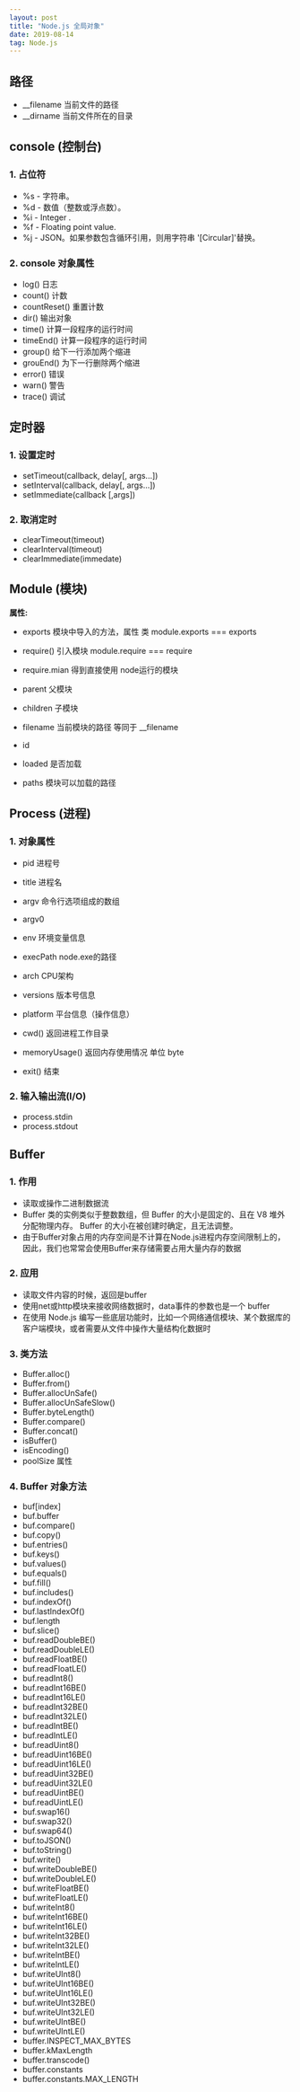 ```yaml
---
layout: post
title: "Node.js 全局对象"
date: 2019-08-14
tag: Node.js
---
```




## 路径

- __filename  当前文件的路径
- __dirname  当前文件所在的目录



## console (控制台)

### 1. 占位符

- %s - 字符串。
- %d - 数值（整数或浮点数）。
- %i - Integer .
- %f - Floating point value.
- %j - JSON。如果参数包含循环引用，则用字符串 '[Circular]'替换。



### 2. console 对象属性

- log() 日志
- count() 计数
- countReset() 重置计数
- dir()  输出对象
- time()   计算一段程序的运行时间
- timeEnd() 计算一段程序的运行时间
- group()  给下一行添加两个缩进
- grouEnd() 为下一行删除两个缩进
- error()  错误
- warn()  警告
- trace()  调试



## 定时器

### 1. 设置定时

- setTimeout(callback, delay[, args...])
- setInterval(callback, delay[, args...])
- setImmediate(callback [,args])

### 2. 取消定时

- clearTimeout(timeout)
- clearInterval(timeout)
- clearImmediate(immedate)



## Module (模块)

**属性:**

- exports 模块中导入的方法，属性 类    module.exports === exports
- require()  引入模块  module.require === require
- require.mian  得到直接使用 node运行的模块

- parent  父模块
- children 子模块
- filename  当前模块的路径   等同于 __filename
- id   
- loaded   是否加载
- paths    模块可以加载的路径



## Process (进程)

### 1. 对象属性

- pid 进程号
- title 进程名

- argv   命令行选项组成的数组
- argv0
- env  环境变量信息
- execPath  node.exe的路径
- arch  CPU架构
- versions  版本号信息
- platform 平台信息（操作信息）
- cwd()  返回进程工作目录
- memoryUsage() 返回内存使用情况 单位 byte
- exit() 结束



### 2. 输入输出流(I/O)

- process.stdin
- process.stdout



## Buffer

### 1. 作用

- 读取或操作二进制数据流
- Buffer 类的实例类似于整数数组，但 Buffer 的大小是固定的、且在 V8 堆外分配物理内存。 Buffer 的大小在被创建时确定，且无法调整。
- 由于Buffer对象占用的内存空间是不计算在Node.js进程内存空间限制上的，因此，我们也常常会使用Buffer来存储需要占用大量内存的数据



### 2. 应用

- 读取文件内容的时候，返回是buffer
- 使用net或http模块来接收网络数据时，data事件的参数也是一个 buffer
- 在使用 Node.js 编写一些底层功能时，比如一个网络通信模块、某个数据库的客户端模块，或者需要从文件中操作大量结构化数据时



### 3. 类方法

- Buffer.alloc()
- Buffer.from()
- Buffer.allocUnSafe()
- Buffer.allocUnSafeSlow()
- Buffer.byteLength()
- Buffer.compare()
- Buffer.concat()
- isBuffer()
- isEncoding()
- poolSize 属性



### 4. Buffer 对象方法

- buf[index]
- buf.buffer 
- buf.compare()
- buf.copy()
- buf.entries()
- buf.keys()
- buf.values()
- buf.equals()
- buf.fill()
- buf.includes()
- buf.indexOf()
- buf.lastIndexOf()
- buf.length
- buf.slice()
- buf.readDoubleBE() 
- buf.readDoubleLE()
- buf.readFloatBE()
- buf.readFloatLE()
- buf.readInt8()
- buf.readInt16BE()
- buf.readInt16LE()
- buf.readInt32BE()
- buf.readInt32LE()
- buf.readIntBE()
- buf.readIntLE()
- buf.readUint8()
- buf.readUint16BE()
- buf.readUint16LE()
- buf.readUint32BE()
- buf.readUint32LE()
- buf.readUintBE()
- buf.readUintLE()
- buf.swap16()
- buf.swap32()
- buf.swap64()
- buf.toJSON()
- buf.toString()
- buf.write()
- buf.writeDoubleBE()
- buf.writeDoubleLE()
- buf.writeFloatBE()
- buf.writeFloatLE()
- buf.writeInt8()
- buf.writeInt16BE()
- buf.writeInt16LE()
- buf.writeInt32BE()
- buf.writeInt32LE()
- buf.writeIntBE()
- buf.writeIntLE()
- buf.writeUInt8()
- buf.writeUInt16BE()
- buf.writeUInt16LE()
- buf.writeUInt32BE()
- buf.writeUInt32LE()
- buf.writeUIntBE()
- buf.writeUIntLE()
- buffer.INSPECT_MAX_BYTES 
- buffer.kMaxLength 
- buffer.transcode() 
- buffer.constants
- buffer.constants.MAX_LENGTH